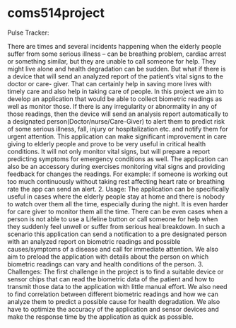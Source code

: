 # coms514project

Pulse Tracker:

There are times and several incidents happening when the elderly people suffer from some serious illness – can be breathing problem, cardiac arrest or something similar, but they are unable to call someone for help.  They might live alone and health degradation can be sudden. But what if there is a device that will send an analyzed report of the patient’s vital signs to the doctor or care- giver. That can certainly help in saving more lives with timely care and also help in taking care of people. 
In this project we aim to develop an application that would be able to collect biometric readings as well as monitor those. If there is any irregularity or abnormality in any of those readings, then the device will send an analysis report automatically to a designated person(Doctor/nurse/Care-Giver) to alert them to predict risk of some serious illness, fall, injury or hospitalization etc. and notify them for urgent attention.
This application can make significant improvement in care giving to elderly people and prove to be very useful in critical health conditions. It will not only monitor vital signs, but will prepare a report predicting symptoms for emergency conditions as well. The application can also be an accessory during exercises monitoring vital signs and providing feedback for changes the readings. For example: if someone is working out too much continuously without taking rest affecting heart rate or breathing rate the app can send an alert.
2. Usage:
The application can be specifically useful in cases where the elderly people stay at home and there is nobody to watch over them all the time, especially during the night. It is even harder for care giver to monitor them all the time. There can be even cases when a person is not able to use a Lifeline button or call someone for help when they suddenly feel unwell or suffer from serious heal breakdown. In such a scenario this application can send a notification to a pre designated person with an analyzed report on biometric readings and possible causes/symptoms of a disease and call for immediate attention. We also aim to preload the application with details about the person on which biometric readings can vary and health conditions of the person.
3. Challenges:
The first challenge in the project is to find a suitable device or sensor chips that can read the biometric data of the patient and how to transmit those data to the application with little manual effort. We also need to find correlation between different biometric readings and how we can analyze them to predict a possible cause for health degradation. We also have to optimize the accuracy of the application and sensor devices and make the response time by the application as quick as possible.
